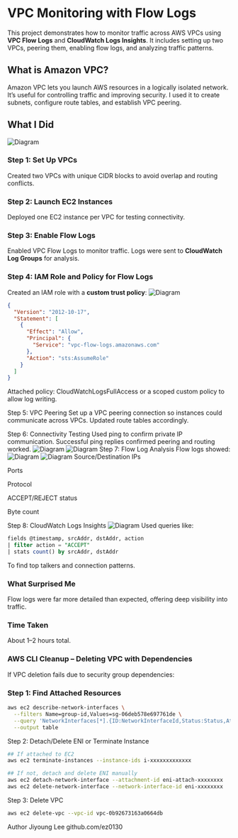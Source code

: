 #  VPC Monitoring with Flow Logs

This project demonstrates how to monitor traffic across AWS VPCs using **VPC Flow Logs** and **CloudWatch Logs Insights**. It includes setting up two VPCs, peering them, enabling flow logs, and analyzing traffic patterns.

##  What is Amazon VPC?

Amazon VPC lets you launch AWS resources in a logically isolated network. It’s useful for controlling traffic and improving security. I used it to create subnets, configure route tables, and establish VPC peering.

##  What I Did
![Diagram](image/25.PNG)
### Step 1: Set Up VPCs
Created two VPCs with unique CIDR blocks to avoid overlap and routing conflicts.

### Step 2: Launch EC2 Instances
Deployed one EC2 instance per VPC for testing connectivity.

### Step 3: Enable Flow Logs
Enabled VPC Flow Logs to monitor traffic. Logs were sent to **CloudWatch Log Groups** for analysis.

### Step 4: IAM Role and Policy for Flow Logs
Created an IAM role with a **custom trust policy**:
![Diagram](image/26.PNG)
```json
{
  "Version": "2012-10-17",
  "Statement": [
    {
      "Effect": "Allow",
      "Principal": {
        "Service": "vpc-flow-logs.amazonaws.com"
      },
      "Action": "sts:AssumeRole"
    }
  ]
}
```

Attached policy: CloudWatchLogsFullAccess or a scoped custom policy to allow log writing.

Step 5: VPC Peering
Set up a VPC peering connection so instances could communicate across VPCs. Updated route tables accordingly.

Step 6: Connectivity Testing
Used ping to confirm private IP communication.  Successful ping replies confirmed peering and routing worked.
![Diagram](image/27.PNG)
![Diagram](image/28.PNG)
Step 7: Flow Log Analysis
Flow logs showed:
![Diagram](image/29.PNG)
![Diagram](image/30.PNG)
Source/Destination IPs

Ports

Protocol

ACCEPT/REJECT status

Byte count

Step 8: CloudWatch Logs Insights
![Diagram](image/31.PNG)
Used queries like:
```sql
fields @timestamp, srcAddr, dstAddr, action
| filter action = "ACCEPT"
| stats count() by srcAddr, dstAddr
```
To find top talkers and connection patterns.

### What Surprised Me
Flow logs were far more detailed than expected, offering deep visibility into traffic.

### Time Taken
About 1–2 hours total.

### AWS CLI Cleanup – Deleting VPC with Dependencies
If VPC deletion fails due to security group dependencies:

### Step 1: Find Attached Resources
```bash
aws ec2 describe-network-interfaces \
  --filters Name=group-id,Values=sg-06deb578e697761de \
  --query 'NetworkInterfaces[*].{ID:NetworkInterfaceId,Status:Status,Attachment:Attachment.InstanceId}' \
  --output table
```
Step 2: Detach/Delete ENI or Terminate Instance
``` bash
## If attached to EC2
aws ec2 terminate-instances --instance-ids i-xxxxxxxxxxxxx

## If not, detach and delete ENI manually
aws ec2 detach-network-interface --attachment-id eni-attach-xxxxxxxx
aws ec2 delete-network-interface --network-interface-id eni-xxxxxxxx
```
Step 3: Delete VPC
```bash
aws ec2 delete-vpc --vpc-id vpc-0b92673163a0664db
```

Author
Jiyoung Lee
github.com/ez0130
